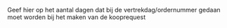 Geef hier op het aantal dagen dat bij de vertrekdag/ordernummer gedaan moet worden bij het maken van de kooprequest
